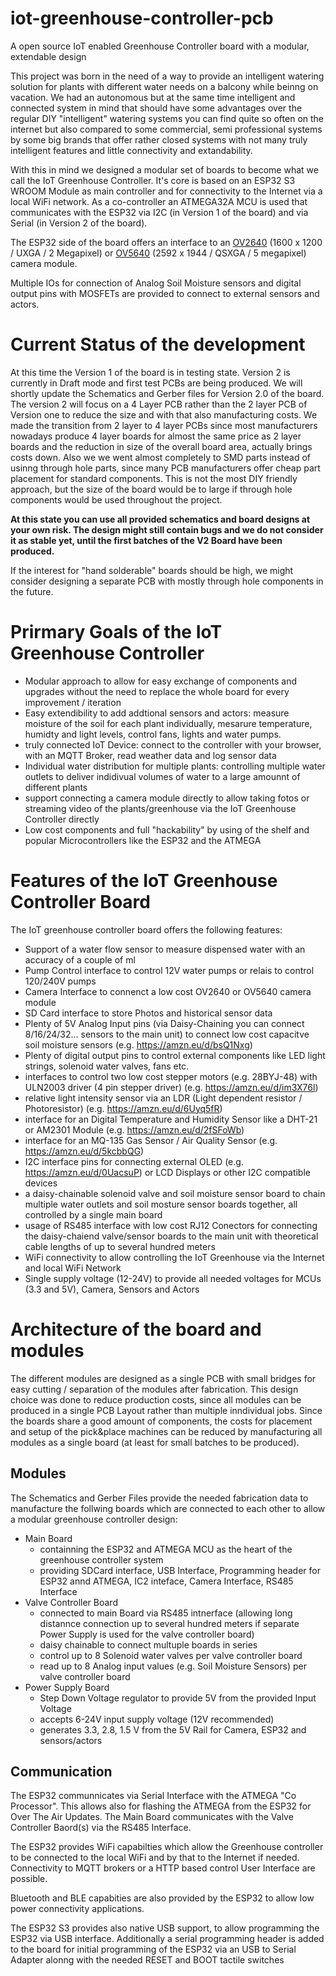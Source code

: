 # iot-greenhouse-controller-pcb
A open source IoT enabled Greenhouse Controller board with a modular, extendable design

This project was born in the need of a way to provide an intelligent watering solution for plants with different water needs on a balcony while beinng on vacation. 
We had an autonomous but at the same time intelligent and connected system in mind that should have some advantages over the regular DIY "intelligent" watering systems you can find quite so often on the internet but also compared to some commercial, semi professional systems by some big brands that offer rather closed systems with not many truly intelligent features and little connectivity and extandability.

With this in mind we designed a modular set of boards to become what we call the IoT Greenhouse Controller.
It's core is based on an ESP32 S3 WROOM Module as main controller and for connectivity to the Internet via a local WiFi network. As a co-controller an ATMEGA32A MCU is used that communicates with the ESP32 via I2C (in Version 1 of the board) and via Serial (in Version 2 of the board).

The ESP32 side of the board offers an interface to an [OV2640](https://www.uctronics.com/download/cam_module/OV2640DS.pdf) (1600 x 1200 / UXGA  / 2 Megapixel) or [OV5640](https://cdn.sparkfun.com/datasheets/Sensors/LightImaging/OV5640_datasheet.pdf) (2592 x 1944 / QSXGA / 5 megapixel) camera module.

Multiple IOs for connection of Analog Soil Moisture sensors and digital output pins with MOSFETs are provided to connect to external sensors and actors.

# Current Status of the development
At this time the Version 1 of the board is in testing state. 
Version 2 is currently in Draft mode and first test PCBs are being produced.
We will shortly update the Schematics and Gerber files for Version 2.0 of the board.
The version 2 will focus on a 4 Layer PCB rather than the 2 layer PCB of Version one to reduce the size and with that also manufacturing costs.
We made the transition from 2 layer to 4 layer PCBs since most manufacturers nowadays produce 4 layer boards for almost the same price as 2 layer boards and the reduction in size of the overall board area, actually brings costs down.
Also we we went almost completely to SMD parts instead of usinng through hole parts, since many PCB manufacturers offer cheap part placement for standard components. This is not the most DIY friendly approach, but the size of the board would be to large if through hole components would be used throughout the project.

**At this state you can use all provided schematics and board designs at your own risk. The design might still contain bugs and we do not consider it as stable yet, until the first batches of the V2 Board have been produced.**

If the interest for "hand solderable" boards should be high, we might consider designing a separate PCB with mostly through hole components in the future.

# Prirmary Goals of the IoT Greenhouse Controller
- Modular approach to allow for easy exchange of components and upgrades without the need to replace the whole board for every improvement / iteration
- Easy extendibility to add addtional sensors and actors: measure moisture of the soil for each plant individually, mesarure temperature, humidty and light levels, control fans, lights and water pumps.
- truly connected IoT Device: connect to the controller with your browser, with an MQTT Broker, read weather data and log sensor data
- Individual water distribution for multiple plants: controlling multiple water outlets to deliver indidivual volumes of water to a large amounnt of different plants
- support connecting a camera module directly to allow taking fotos or streaming video of the plants/greenhouse via the IoT Greenhouse Controller directly
- Low cost components and full "hackability" by using of the shelf and popular Microcontrollers like the ESP32 and the ATMEGA

# Features of the IoT Greenhouse Controller Board
The IoT greenhouse controller board offers the following features:
- Support of a water flow sensor to measure dispensed water with an accuracy of a couple of ml
- Pump Control interface to control 12V water pumps or relais to control 120/240V pumps
- Camera Interface to connenct a low cost OV2640 or OV5640 camera module
- SD Card interface to store Photos and historical sensor data
- Plenty of 5V Analog Input pins (via Daisy-Chaining you can connect 8/16/24/32... sensors to the main unit) to connect low cost capacitve soil moisture sensors (e.g. https://amzn.eu/d/bsQ1Nxg)
- Plenty of digital output pins to control external components like LED light strings, solenoid water valves, fans etc.
- interfaces to control two low cost stepper motors (e.g. 28BYJ-48) with ULN2003 driver (4 pin stepper driver) (e.g. https://amzn.eu/d/im3X76l)
- relative light intensity sensor via an LDR (Light dependent resistor / Photoresistor) (e.g. https://amzn.eu/d/6Uyq5fR)
- interface for an Digital Temperature and Humidity Sensor like a DHT-21 or AM2301 Module (e.g. https://amzn.eu/d/2fSFoWb)
- interface for an MQ-135 Gas Sensor / Air Quality Sensor (e.g. https://amzn.eu/d/5kcbbQG)
- I2C interface pins for connecting external OLED (e.g. https://amzn.eu/d/0UacsuP) or LCD Displays or other I2C compatible devices
- a daisy-chainable solenoid valve and soil moisture sensor board to chain multiple water outlets and soil mosture sensor boards together, all controlled by a single main board
- usage of RS485 interface with low cost RJ12 Conectors for connecting the daisy-chaiend valve/sensor boards to the main unit with theoretical cable lengths of up to several hundred meters
- WiFi connectivity to allow controlling the IoT Greenhouse via the Internet and local WiFi Network
- Single supply voltage (12-24V) to provide all needed voltages for MCUs (3.3 and 5V), Camera, Sensors and Actors

# Architecture of the board and modules
The different modules are designed as a single PCB with small bridges for easy cutting / separation of the modules after fabrication. This design choice was done to reduce production costs, since all modules can be produced in a single PCB Layout rather than multiple inndividual jobs. Since the boards share a good amount of components, the costs for placement and setup of the pick&place machines can be reduced by manufacturing all modules as a single board (at least for small batches to be produced).

## Modules
The Schematics and Gerber Files provide the needed fabrication data to manufacture the follwing boards which are connected to each other to allow a modular greenhouse controller design:
- Main Board
    - containning the ESP32 and ATMEGA MCU as the heart of the greenhouse controller system
    - providing SDCard interface, USB Interface, Programming header for ESP32 annd ATMEGA, IC2 inteface, Camera Interface, RS485 Interface
- Valve Controller Board
    - connected to main Board via RS485 intnerface (allowing long distannce connection up to several hundred meters if separate Power Supply is used for the valve controller board)
    - daisy chainable to connect multuple boards in series
    - control up to 8 Solenoid water valves per valve controller board
    - read up to 8 Analog input values (e.g. Soil Moisture Sensors) per valve controller board
- Power Supply Board
    - Step Down Voltage regulator to provide 5V from the provided Input Voltage
    - accepts 6-24V input supply voltage (12V recommended)
    - generates 3.3, 2.8, 1.5 V from the 5V Rail for Camera, ESP32 and sensors/actors

## Communication 
The ESP32 communnicates via Serial Interface with the ATMEGA "Co Processor".
This allows also for flashing the ATMEGA from the ESP32 for Over The Air Updates.
The Main Board communicates with the Valve Controller Baord(s) via the RS485 Interface.

The ESP32 provides WiFi capabilties which allow the Greenhouse controller to be connected to the local WiFi and by that to the Internet if needed. Connectivity to MQTT brokers or a HTTP based control User Interface are possible.

Bluetooth and BLE capabities are also provided by the ESP32 to allow low power connectivity applications.

The ESP32 S3 provides also native USB support, to allow programming the ESP32 via USB interface. Additionally a serial programming header is added to the board for initial programming of the ESP32 via an USB to Serial Adapter alonng with the needed RESET and BOOT tactile switches